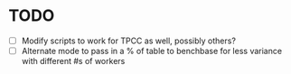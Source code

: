 TODO
====
- [ ] Modify scripts to work for TPCC as well, possibly others?
- [ ] Alternate mode to pass in a % of table to benchbase for less variance with different #s of workers